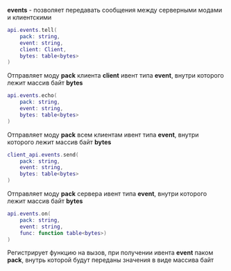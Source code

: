 **events** - позволяет передавать сообщения между серверными модами и клиентскими

```lua
api.events.tell(
	pack: string, 
	event: string, 
	client: Client, 
	bytes: table<bytes>
)
```
Отправляет моду **pack** клиента **client** ивент типа **event**, внутри которого лежит массив байт **bytes**

```lua
api.events.echo(
	pack: string, 
	event: string, 
	bytes: table<bytes>
)
```
Отправляет моду **pack** всем клиентам ивент типа **event**, внутри которого лежит массив байт **bytes**


```lua
client_api.events.send(
	pack: string, 
	event: string, 
	bytes: table<bytes>
)
```
Отправляет моду **pack** сервера ивент типа **event**, внутри которого лежит массив байт **bytes**

```lua
api.events.on(
	pack: string, 
	event: string, 
	func: function table<bytes>)
)
```
Регистрирует функцию на вызов, при получении ивента **event** паком **pack**, внутрь которой будут переданы значения в виде массива байт
